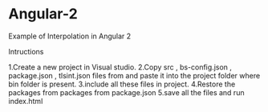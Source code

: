 # Angular-2
Example of Interpolation in Angular 2

Intructions

1.Create a new project in Visual studio.
2.Copy src , bs-config.json , package.json , tlsint.json files from and paste it into the project folder where bin folder is present.
3.include all these files in project.
4.Restore the packages from packages from package.json
5.save all the files and run index.html
